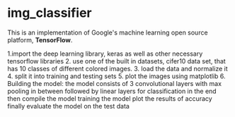 # img_classifier

This is an implementation of Google's machine learning open source platform, **TensorFlow**.

1.import the deep learning library, keras as well as other necessary tensorflow libraries
2. use one of the built in datasets, cifer10 data set, that has 10 classes of different colored images.
3. load the data and normalize it
4. split it into training and testing sets
5. plot the images using matplotlib
6. Building the model:
the model consists of 3 convolutional layers with max pooling in between followed by linear layers for classification in the end
then compile the model
training the model
plot the results of accuracy
finally evaluate the model on the test data


